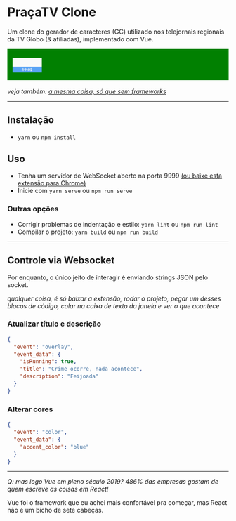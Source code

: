 # PraçaTV Clone

Um clone do gerador de caracteres (GC) utilizado nos telejornais regionais da TV Globo (& afiliadas), implementado com Vue.

![o clone em si](demo.gif)

*veja também: [a mesma coisa, só que sem frameworks](https://github.com/lucaspontoexe/pracatv-vanilla)*

---


## Instalação
- `yarn` ou `npm install`


## Uso
- Tenha um servidor de WebSocket aberto na porta 9999 [(ou baixe esta extensão para Chrome)](https://chrome.google.com/webstore/detail/websocket-server-test/pkbpddppnkjmlbgliipgmhjeialadokj)
- Inicie com `yarn serve` ou `npm run serve`

### Outras opções
- Corrigir problemas de indentação e estilo: `yarn lint` ou `npm run lint`
- Compilar o projeto: `yarn build` ou `npm run build`

---

## Controle via Websocket
Por enquanto, o único jeito de interagir é enviando strings JSON pelo socket.

*qualquer coisa, é só baixar a extensão, rodar o projeto, pegar um desses blocos de código, colar na caixa de texto da janela e ver o que acontece*

### Atualizar título e descrição

```json
{
  "event": "overlay",
  "event_data": {
    "isRunning": true,
    "title": "Crime ocorre, nada acontece",
    "description": "Feijoada"
  }
}
``` 

### Alterar cores

```json
{
  "event": "color",
  "event_data": {
    "accent_color": "blue"
  }
}
```
---


*Q: mas logo Vue em pleno século 2019? 486% das empresas gostam de quem escreve as coisas em React!*

Vue foi o framework que eu achei mais confortável pra começar, mas React não é um bicho de sete cabeças.
